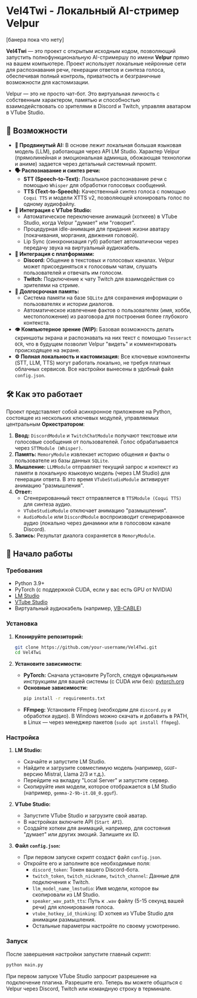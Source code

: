 # Vel4Twi - Локальный AI-стример Velpur

[банера пока что нету] <!-- Замените на свой баннер -->

**Vel4Twi** — это проект с открытым исходным кодом, позволяющий запустить полнофункциональную AI-стримершу по имени **Velpur** прямо на вашем компьютере. Проект использует локальные нейронные сети для распознавания речи, генерации ответов и синтеза голоса, обеспечивая полный контроль, приватность и безграничные возможности для кастомизации.

Velpur — это не просто чат-бот. Это виртуальная личность с собственным характером, памятью и способностью взаимодействовать со зрителями в Discord и Twitch, управляя аватаром в VTube Studio.

## 🚀 Возможности

*   **🤖 Продвинутый AI:** В основе лежит локальная большая языковая модель (LLM), работающая через API LM Studio. Характер Velpur (прямолинейная и эмоциональная админша, обожающая технологии и аниме) задается через детальный системный промпт.
*   **🗣️ Распознавание и синтез речи:**
    *   **STT (Speech-to-Text):** Локальное распознавание речи с помощью `Whisper` для обработки голосовых сообщений.
    *   **TTS (Text-to-Speech):** Качественный синтез голоса с помощью `Coqui TTS` и модели XTTS v2, позволяющей клонировать голос по одному аудиофайлу.
*   **🎥 Интеграция с VTube Studio:**
    *   Автоматическое переключение анимаций (хоткеев) в VTube Studio, когда Velpur "думает" или "говорит".
    *   Процедурная idle-анимация для придания жизни аватару (покачивания, моргания, движения головой).
    *   Lip Sync (синхронизация губ) работает автоматически через передачу звука на виртуальный аудиокабель.
*   **💬 Интеграция с платформами:**
    *   **Discord:** Общение в текстовых и голосовых каналах. Velpur может присоединяться к голосовым чатам, слушать пользователей и отвечать им голосом.
    *   **Twitch:** Подключение к чату Twitch для взаимодействия со зрителями на стриме.
*   **🧠 Долгосрочная память:**
    *   Система памяти на базе `SQLite` для сохранения информации о пользователях и истории диалогов.
    *   Автоматическое извлечение фактов о пользователях (имя, хобби, местоположение) из разговора для построения более глубокого контекста.
*   **👁️ Компьютерное зрение (WIP):** Базовая возможность делать скриншоты экрана и распознавать на них текст с помощью `Tesseract OCR`, что в будущем позволит Velpur "видеть" и комментировать происходящее на экране.
*   **⚙️ Полная локальность и кастомизация:** Все ключевые компоненты (STT, LLM, TTS) могут работать локально, не требуя платных облачных сервисов. Все настройки вынесены в удобный файл `config.json`.

## 🛠️ Как это работает

Проект представляет собой асинхронное приложение на Python, состоящее из нескольких ключевых модулей, управляемых центральным **Оркестратором**:

1.  **Ввод:** `DiscordModule` и `TwitchChatModule` получают текстовые или голосовые сообщения от пользователей. Голос обрабатывается через `STTModule (Whisper)`.
2.  **Память:** `MemoryModule` извлекает историю общения и факты о пользователе из базы данных `SQLite`.
3.  **Мышление:** `LLMModule` отправляет текущий запрос и контекст из памяти в локальную языковую модель (через LM Studio) для генерации ответа. В это время `VTubeStudioModule` активирует анимацию "размышления".
4.  **Ответ:**
    *   Сгенерированный текст отправляется в `TTSModule (Coqui TTS)` для синтеза аудио.
    *   `VTubeStudioModule` отключает анимацию "размышления".
    *   `AudioModule` или `DiscordModule` воспроизводит сгенерированное аудио (локально через динамики или в голосовом канале Discord).
5.  **Запись:** Результат диалога сохраняется в `MemoryModule`.

## 🏁 Начало работы

### Требования

*   Python 3.9+
*   PyTorch (с поддержкой CUDA, если у вас есть GPU от NVIDIA)
*   [LM Studio](https://lmstudio.ai/)
*   [VTube Studio](https://store.steampowered.com/app/1325860/VTube_Studio/)
*   Виртуальный аудиокабель (например, [VB-CABLE](https://vb-audio.com/Cable/))

### Установка

1.  **Клонируйте репозиторий:**
    ```bash
    git clone https://github.com/your-username/Vel4Twi.git
    cd Vel4Twi
    ```

2.  **Установите зависимости:**
    *   **PyTorch:** Сначала установите PyTorch, следуя официальным инструкциям для вашей системы (с CUDA или без): [pytorch.org](https://pytorch.org/get-started/locally/)
    *   **Основные зависимости:**
        ```bash
        pip install -r requirements.txt
        ```
    *   **FFmpeg:** Установите FFmpeg (необходим для `discord.py` и обработки аудио). В Windows можно скачать и добавить в PATH, в Linux — через менеджер пакетов (`sudo apt install ffmpeg`).

### Настройка

1.  **LM Studio:**
    *   Скачайте и запустите LM Studio.
    *   Найдите и загрузите совместимую модель (например, `GGUF`-версию Mistral, Llama 2/3 и т.д.).
    *   Перейдите на вкладку "Local Server" и запустите сервер.
    *   Скопируйте имя модели, которое отображается в LM Studio (например, `gemma-2-9b-it.Q8_0.gguf`).

2.  **VTube Studio:**
    *   Запустите VTube Studio и загрузите свой аватар.
    *   В настройках включите API (`Start API`).
    *   Создайте хоткеи для анимаций, например, для состояния "думает" или других эмоций. Запишите их ID.

3.  **Файл `config.json`:**
    *   При первом запуске скрипт создаст файл `config.json`.
    *   Откройте его и заполните все необходимые поля:
        *   `discord_token`: Токен вашего Discord-бота.
        *   `twitch_token`, `twitch_nickname`, `twitch_channel`: Данные для подключения к Twitch.
        *   `llm_model_name_lmstudio`: Имя модели, которое вы скопировали из LM Studio.
        *   `speaker_wav_path_tts`: Путь к `.wav` файлу (5-15 секунд вашей речи) для клонирования голоса.
        *   `vtube_hotkey_id_thinking`: ID хоткея из VTube Studio для анимации размышления.
        *   Остальные параметры настройте по своему усмотрению.

### Запуск

После завершения настройки запустите главный скрипт:

```bash
python main.py
```
При первом запуске VTube Studio запросит разрешение на подключение плагина. Разрешите его. Теперь вы можете общаться с Velpur через Discord, Twitch или командную строку в терминале.
